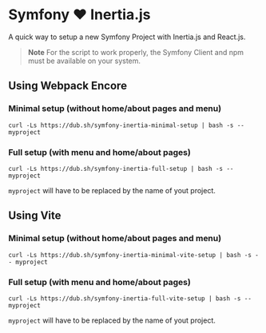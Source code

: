 # Symfony ❤️ Inertia.js

A quick way to setup a new Symfony Project with Inertia.js and React.js.

> **Note**
> For the script to work properly, the Symfony Client and npm must be available on your system.

## Using Webpack Encore

### Minimal setup (without home/about pages and menu)

```shell
curl -Ls https://dub.sh/symfony-inertia-minimal-setup | bash -s -- myproject
```

### Full setup (with menu and home/about pages)

```shell
curl -Ls https://dub.sh/symfony-inertia-full-setup | bash -s -- myproject
```

`myproject` will have to be replaced by the name of yout project.

## Using Vite

### Minimal setup (without home/about pages and menu)

```shell
curl -Ls https://dub.sh/symfony-inertia-minimal-vite-setup | bash -s -- myproject
```

### Full setup (with menu and home/about pages)

```shell
curl -Ls https://dub.sh/symfony-inertia-full-vite-setup | bash -s -- myproject
```

`myproject` will have to be replaced by the name of yout project.

